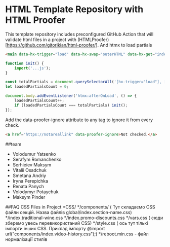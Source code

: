 # HTML Template Repository with HTML Proofer

This template repository includes preconfigured GitHub Action that will validate html files in a project with (HTMLProofer)[https://github.com/gjtorikian/html-proofer/].
And htmx to load partials

```html
<main data-hx-trigger="load" data-hx-swap="outerHTML" data-hx-get="index.main.partial.html"></main>
```


```js
function init() {
    import('...js');
}

const totalPartials = document.querySelectorAll('[hx-trigger="load"], [data-hx-trigger="load"]').length;
let loadedPartialsCount = 0;

document.body.addEventListener('htmx:afterOnLoad', () => {
    loadedPartialsCount++;
    if (loadedPartialsCount === totalPartials) init();
});
```

Add the data-proofer-ignore attribute to any tag to ignore it from every check.

```html
<a href="https://notareallink" data-proofer-ignore>Not checked.</a>
```
##team 

- Volodumur Yatsenko
- Serafym Romanchenko
- Serhieiev Maksym
- Vitalii Osadchuk
- Smetana Andriy
- Iryna Perepichka
- Renata Panych
- Volodymyr Potaychuk
- Maksym Pinder

##FAQ CSS Files in Project
*CSS/
    */components/ ( Тут складаємо CSS файли секцій. Назва файлів global/index.section-name.css)
            */index.traditional-wine.css
            */index.promo-discounts.css
    */vars.css ( сюди зберемо увесь перевикористаний CSS)
    */style.css ( ось тут тількі імпорти інших CSS. Приклад імпорту @import url("components/index.video-history.css");)
    */reboot.min.css - файл нормалізації стилів